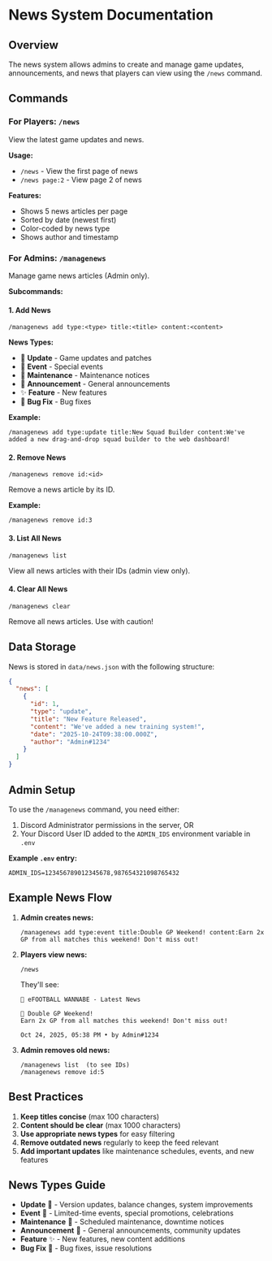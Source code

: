 # News System Documentation

## Overview
The news system allows admins to create and manage game updates, announcements, and news that players can view using the `/news` command.

## Commands

### For Players: `/news`
View the latest game updates and news.

**Usage:**
- `/news` - View the first page of news
- `/news page:2` - View page 2 of news

**Features:**
- Shows 5 news articles per page
- Sorted by date (newest first)
- Color-coded by news type
- Shows author and timestamp

### For Admins: `/managenews`
Manage game news articles (Admin only).

**Subcommands:**

#### 1. Add News
`/managenews add type:<type> title:<title> content:<content>`

**News Types:**
- 🔄 **Update** - Game updates and patches
- 🎉 **Event** - Special events
- 🔧 **Maintenance** - Maintenance notices
- 📢 **Announcement** - General announcements
- ✨ **Feature** - New features
- 🐛 **Bug Fix** - Bug fixes

**Example:**
```
/managenews add type:update title:New Squad Builder content:We've added a new drag-and-drop squad builder to the web dashboard!
```

#### 2. Remove News
`/managenews remove id:<id>`

Remove a news article by its ID.

**Example:**
```
/managenews remove id:3
```

#### 3. List All News
`/managenews list`

View all news articles with their IDs (admin view only).

#### 4. Clear All News
`/managenews clear`

Remove all news articles. Use with caution!

## Data Storage

News is stored in `data/news.json` with the following structure:

```json
{
  "news": [
    {
      "id": 1,
      "type": "update",
      "title": "New Feature Released",
      "content": "We've added a new training system!",
      "date": "2025-10-24T09:38:00.000Z",
      "author": "Admin#1234"
    }
  ]
}
```

## Admin Setup

To use the `/managenews` command, you need either:
1. Discord Administrator permissions in the server, OR
2. Your Discord User ID added to the `ADMIN_IDS` environment variable in `.env`

**Example `.env` entry:**
```
ADMIN_IDS=123456789012345678,987654321098765432
```

## Example News Flow

1. **Admin creates news:**
   ```
   /managenews add type:event title:Double GP Weekend! content:Earn 2x GP from all matches this weekend! Don't miss out!
   ```

2. **Players view news:**
   ```
   /news
   ```
   
   They'll see:
   ```
   📰 eFOOTBALL WANNABE - Latest News
   
   🎉 Double GP Weekend!
   Earn 2x GP from all matches this weekend! Don't miss out!
   
   Oct 24, 2025, 05:38 PM • by Admin#1234
   ```

3. **Admin removes old news:**
   ```
   /managenews list  (to see IDs)
   /managenews remove id:5
   ```

## Best Practices

1. **Keep titles concise** (max 100 characters)
2. **Content should be clear** (max 1000 characters)
3. **Use appropriate news types** for easy filtering
4. **Remove outdated news** regularly to keep the feed relevant
5. **Add important updates** like maintenance schedules, events, and new features

## News Types Guide

- **Update** 🔄 - Version updates, balance changes, system improvements
- **Event** 🎉 - Limited-time events, special promotions, celebrations
- **Maintenance** 🔧 - Scheduled maintenance, downtime notices
- **Announcement** 📢 - General announcements, community updates
- **Feature** ✨ - New features, new content additions
- **Bug Fix** 🐛 - Bug fixes, issue resolutions
